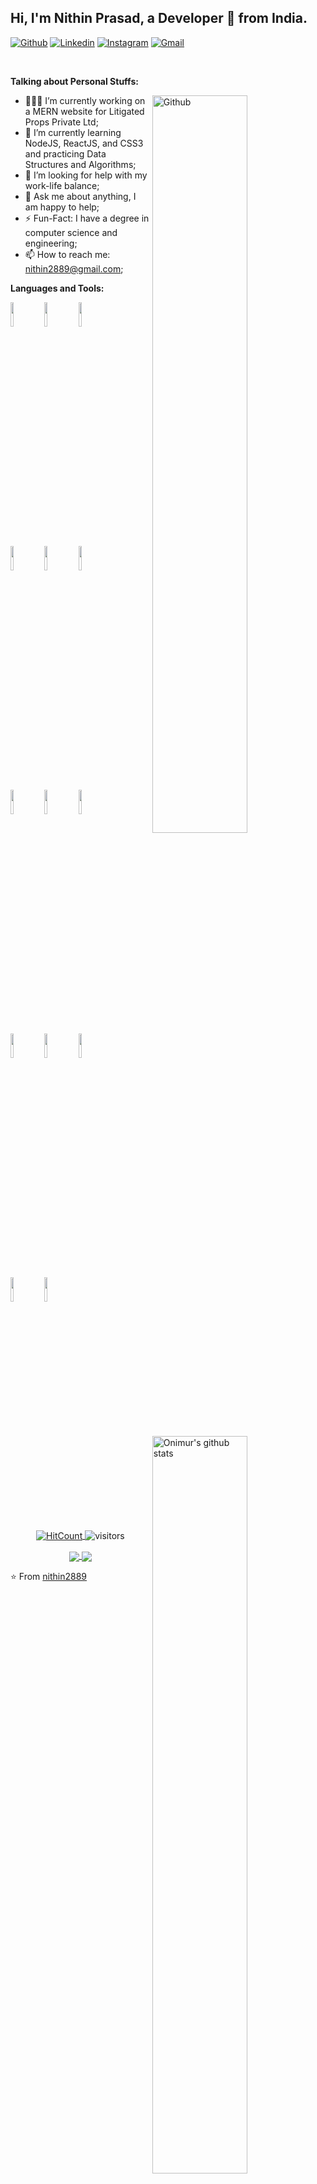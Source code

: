 <!-- Your title -->
## Hi, I'm Nithin Prasad, a Developer 🚀 from India.

<!-- Your badges
You can use the website to generate badges: https://shields.io/
-->

[![Github](https://img.shields.io/badge/-Github-000?style=flat&logo=Github&logoColor=white)](https://github.com/nithin2889)
[![Linkedin](https://img.shields.io/badge/-LinkedIn-blue?style=flat&logo=Linkedin&logoColor=white)](https://www.linkedin.com/in/nithpras/)
[![Instagram](https://img.shields.io/badge/-Instagram-c13584?style=flat&labelColor=c13584&logo=instagram&logoColor=white)](https://www.instagram.com/i_nithin/)
[![Gmail](https://img.shields.io/badge/-Gmail-c14438?style=flat&logo=Gmail&logoColor=white)](mailto:nithin2889@gmail.com)

&nbsp;

<!-- Talking about you -->
**Talking about Personal Stuffs:**

<!-- Any image aligned to the right. Beware the width -->
<img width="55%" align="right" alt="Github" src="https://raw.githubusercontent.com/onimur/.github/master/.resources/git-header.svg" />

- 👨🏽‍💻 I’m currently working on a MERN website for Litigated Props Private Ltd;
- 🌱 I’m currently learning NodeJS, ReactJS, and CSS3 and practicing Data Structures and Algorithms;
- 🤔 I’m looking for help with my work-life balance;
- 💬 Ask me about anything, I am happy to help;
- ⚡️ Fun-Fact: I have a degree in computer science and engineering;
- 📫 How to reach me: nithin2889@gmail.com;

**Languages and Tools:** 

<!-- Your github readme stats
You can use this api: https://github.com/anuraghazra/github-readme-stats
-->
<p>
  <a href="https://github.com/nithin2889/handle-path-oz">
    <img width="55%" align="right" alt="Onimur's github stats" src="https://github-readme-stats.vercel.app/api?username=nithin2889&show_icons=true&hide_border=true" />
  </a>
  
  <!-- Your languages and tools. Be careful with the alignment. 
  You can use this sites to get logos: https://www.vectorlogo.zone or https://simpleicons.org/
  -->
  <code><img width="10%" src="https://www.vectorlogo.zone/logos/java/java-ar21.svg"></code>
  <code><img width="10%" src="https://www.vectorlogo.zone/logos/android/android-ar21.svg"></code>
  <code><img width="10%" src="https://www.vectorlogo.zone/logos/cucumberio/cucumberio-ar21.svg"></code>
  <br />
  <code><img width="10%" src="https://www.vectorlogo.zone/logos/devto/devto-ar21.svg"></code>
  <code><img width="10%" src="https://www.vectorlogo.zone/logos/git-scm/git-scm-ar21.svg"></code>
  <code><img width="10%" src="https://www.vectorlogo.zone/logos/json/json-ar21.svg"></code>
  <br />
  <code><img width="10%" src="https://www.vectorlogo.zone/logos/graphql/graphql-ar21.svg"></code>
  <code><img width="10%" src="https://www.vectorlogo.zone/logos/postgresql/postgresql-ar21.svg"></code>
  <code><img width="10%" src="https://www.vectorlogo.zone/logos/yaml/yaml-ar21.svg"></code>
  <br />
  <code><img width="10%" src="https://www.vectorlogo.zone/logos/javascript/javascript-ar21.svg"></code>
  <code><img width="10%" src="https://www.vectorlogo.zone/logos/webcomponents/webcomponents-ar21.svg"></code>
  <code><img width="10%" src="https://www.vectorlogo.zone/logos/reactjs/reactjs-ar21.svg"></code>
  <br />
  <code><img width="10%" src="https://www.vectorlogo.zone/logos/npmjs/npmjs-ar21.svg"></code>
  <code><img width="10%" src="https://www.vectorlogo.zone/logos/twilio/twilio-ar21.svg"></code>
</p>

<!-- Your hits or visitors
site: http://hits.dwyl.com or https://visitor-badge.glitch.me
Both apis are in trouble due to the number of requests, if you know any other to register visitors, great
-->
<p align="center">
  <a href="http://hits.dwyl.com/nithin2889/nithin2889" target="_blank">
    <img align="center" alt="HitCount" src="http://hits.dwyl.com/nithin2889/nithin2889.svg" />
  </a>
    <img align="center" alt="visitors" src="https://visitor-badge.glitch.me/badge?page_id=nithin2889.nithin2889" />
</p>

<!-- Its main projects -->
<p align="center">
  <a href="https://github.com/nithin2889/crwn-clothing">
    <img align="center" src="https://github-readme-stats.vercel.app/api/pin/?username=nithin2889&repo=crwn-clothing" />
  </a>
  <a href="https://github.com/nithin2889/monsters-rolodex">
    <img align="center" src="https://github-readme-stats.vercel.app/api/pin/?username=nithin2889&repo=monsters-rolodex" />
  </a>
</p>

<!-- This readme was created by Nithin Prasad - https://github.com/nithin2889 -->
⭐️ From [nithin2889](https://github.com/nithin2889)
